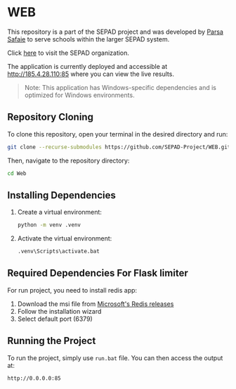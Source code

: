 # WEB
This repository is a part of the SEPAD project and was developed by [Parsa Safaie](https://github.com/parsasafaie) to serve schools within the larger SEPAD system.

Click [here](https://github.com/SEPAD-Project) to visit the SEPAD organization.

The application is currently deployed and accessible at http://185.4.28.110:85 where you can view the live results.

>Note: This application has Windows-specific dependencies and is optimized for Windows environments.

## Repository Cloning
To clone this repository, open your terminal in the desired directory and run:
```bash
git clone --recurse-submodules https://github.com/SEPAD-Project/WEB.git
```
Then, navigate to the repository directory:
```bash
cd Web
```

## Installing Dependencies
   1. Create a virtual environment:
      ```bash
      python -m venv .venv
      ```

   2. Activate the virtual environment:
      ```bash
      .venv\Scripts\activate.bat
      ```

## Required Dependencies For Flask limiter
For run project, you need to install redis app:
   1. Download the msi file from [Microsoft's Redis releases](https://github.com/microsoftarchive/redis/releases)
   2. Follow the installation wizard
   3. Select default port (6379)


## Running the Project
To run the project, simply use `run.bat` file.
You can then access the output at:
```
http://0.0.0.0:85
```
